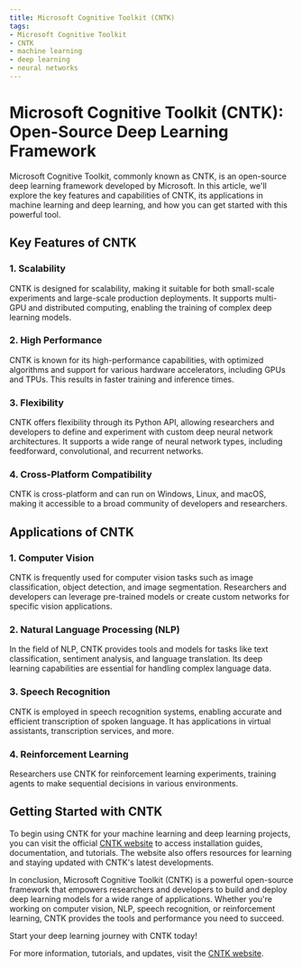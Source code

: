 ```yaml
---
title: Microsoft Cognitive Toolkit (CNTK)
tags:
- Microsoft Cognitive Toolkit
- CNTK
- machine learning
- deep learning
- neural networks
---
```


# Microsoft Cognitive Toolkit (CNTK): Open-Source Deep Learning Framework

Microsoft Cognitive Toolkit, commonly known as CNTK, is an open-source deep learning framework developed by Microsoft. In this article, we'll explore the key features and capabilities of CNTK, its applications in machine learning and deep learning, and how you can get started with this powerful tool.

## Key Features of CNTK

### 1. Scalability

CNTK is designed for scalability, making it suitable for both small-scale experiments and large-scale production deployments. It supports multi-GPU and distributed computing, enabling the training of complex deep learning models.

### 2. High Performance

CNTK is known for its high-performance capabilities, with optimized algorithms and support for various hardware accelerators, including GPUs and TPUs. This results in faster training and inference times.

### 3. Flexibility

CNTK offers flexibility through its Python API, allowing researchers and developers to define and experiment with custom deep neural network architectures. It supports a wide range of neural network types, including feedforward, convolutional, and recurrent networks.

### 4. Cross-Platform Compatibility

CNTK is cross-platform and can run on Windows, Linux, and macOS, making it accessible to a broad community of developers and researchers.

## Applications of CNTK

### 1. Computer Vision

CNTK is frequently used for computer vision tasks such as image classification, object detection, and image segmentation. Researchers and developers can leverage pre-trained models or create custom networks for specific vision applications.

### 2. Natural Language Processing (NLP)

In the field of NLP, CNTK provides tools and models for tasks like text classification, sentiment analysis, and language translation. Its deep learning capabilities are essential for handling complex language data.

### 3. Speech Recognition

CNTK is employed in speech recognition systems, enabling accurate and efficient transcription of spoken language. It has applications in virtual assistants, transcription services, and more.

### 4. Reinforcement Learning

Researchers use CNTK for reinforcement learning experiments, training agents to make sequential decisions in various environments.

## Getting Started with CNTK

To begin using CNTK for your machine learning and deep learning projects, you can visit the official [CNTK website](https://learn.microsoft.com/en-us/cognitive-toolkit/) to access installation guides, documentation, and tutorials. The website also offers resources for learning and staying updated with CNTK's latest developments.

In conclusion, Microsoft Cognitive Toolkit (CNTK) is a powerful open-source framework that empowers researchers and developers to build and deploy deep learning models for a wide range of applications. Whether you're working on computer vision, NLP, speech recognition, or reinforcement learning, CNTK provides the tools and performance you need to succeed.

Start your deep learning journey with CNTK today!

For more information, tutorials, and updates, visit the [CNTK website](https://learn.microsoft.com/en-us/cognitive-toolkit/).
